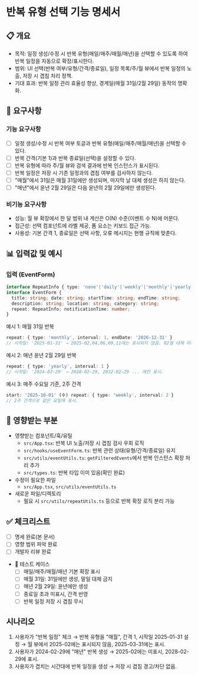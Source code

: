 # 반복 유형 선택 기능 명세서

## 📋 개요
- 목적: 일정 생성/수정 시 반복 유형(매일/매주/매월/매년)을 선택할 수 있도록 하여 반복 일정을 자동으로 확장/표시한다.
- 범위: UI 선택(반복 여부/유형/간격/종료일), 일정 목록/주/월 뷰에서 반복 일정의 노출, 저장 시 겹침 처리 정책.
- 기대 효과: 반복 일정 관리 효율성 향상, 경계일(매월 31일/2월 29일) 동작의 명확화.

## 🎯 요구사항
### 기능 요구사항
- [ ] 일정 생성/수정 시 반복 여부 토글과 반복 유형(매일/매주/매월/매년)을 선택할 수 있다.
- [ ] 반복 간격(기본 1)과 반복 종료일(선택)을 설정할 수 있다.
- [ ] 반복 유형에 따라 주/월 뷰와 검색 결과에 반복 인스턴스가 표시된다.
- [ ] 반복 일정은 저장 시 기존 일정과의 겹침 여부를 검사하지 않는다.
- [ ] "매월"에서 31일은 매월 31일에만 생성되며, 마지막 날 대체 생성은 하지 않는다.
- [ ] "매년"에서 윤년 2월 29일은 다음 윤년의 2월 29일에만 생성된다.

### 비기능 요구사항
- 성능: 월 뷰 확장에서 한 달 범위 내 계산은 O(N) 수준(이벤트 수 N)에 머문다.
- 접근성: 선택 컴포넌트에 라벨 제공, 폼 요소는 키보드 접근 가능.
- 사용성: 기본 간격 1, 종료일은 선택 사항, 오류 메시지는 현행 규칙에 맞춘다.

## 📊 입력값 및 예시
### 입력 (EventForm)
```typescript
interface RepeatInfo { type: 'none'|'daily'|'weekly'|'monthly'|'yearly'; interval: number; endDate?: string }
interface EventForm {
  title: string; date: string; startTime: string; endTime: string;
  description: string; location: string; category: string;
  repeat: RepeatInfo; notificationTime: number;
}
```

예시 1: 매월 31일 반복
```typescript
repeat: { type: 'monthly', interval: 1, endDate: '2026-12-31' }
// 시작일: '2025-01-31' → 2025-02,04,06,09,11에는 표시되지 않음. 02월 대체 마지막 날 생성 금지.
```

예시 2: 매년 윤년 2월 29일 반복
```typescript
repeat: { type: 'yearly', interval: 1 }
// 시작일: '2024-02-29' → 2028-02-29, 2032-02-29 ... 에만 표시.
```

예시 3: 매주 수요일 기준, 2주 간격
```typescript
start: '2025-10-01' (수) repeat: { type: 'weekly', interval: 2 }
// 2주 간격으로 같은 요일에 표시.
```

## 🔗 영향받는 부분
- 영향받는 컴포넌트/훅/유틸
  - `src/App.tsx`: 반복 UI 노출/저장 시 겹침 검사 우회 로직
  - `src/hooks/useEventForm.ts`: 반복 관련 상태(유형/간격/종료일) 유지
  - `src/utils/eventUtils.ts`: `getFilteredEvents`에서 반복 인스턴스 확장 처리 추가
  - `src/types.ts`: 반복 타입 이미 있음(확인 완료)
- 수정이 필요한 파일
  - `src/App.tsx`, `src/utils/eventUtils.ts`
- 새로운 파일/디렉토리
  - 필요 시 `src/utils/repeatUtils.ts` 등으로 반복 확장 로직 분리 가능

## ✅ 체크리스트
- [ ] 명세 완료(본 문서)
- [ ] 영향 범위 파악 완료
- [ ] 개발자 리뷰 완료
- 🧪 테스트 케이스
  - [ ] 매일/매주/매월/매년 기본 확장 표시
  - [ ] 매월 31일: 31일에만 생성, 말일 대체 금지
  - [ ] 매년 2월 29일: 윤년에만 생성
  - [ ] 종료일 초과 미표시, 간격 반영
  - [ ] 반복 일정 저장 시 겹침 무시

## 시나리오
1) 사용자가 "반복 일정" 체크 → 반복 유형을 "매월", 간격 1, 시작일 2025-01-31 설정 → 월 뷰에서 2025-02에는 표시되지 않음, 2025-03-31에는 표시.
2) 사용자가 2024-02-29에 "매년" 반복 생성 → 2025-02에는 미표시, 2028-02-29에 표시.
3) 사용자가 겹치는 시간대에 반복 일정을 생성 → 저장 시 겹침 경고/차단 없음.
